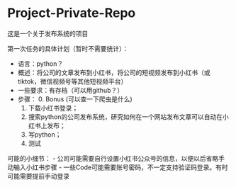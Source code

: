 # Project-Private-Repo

这是一个关于发布系统的项目

第一次任务的具体计划（暂时不需要统计）：
-	语言：python？
-	概述：将公司的文章发布到小红书，将公司的短视频发布到小红书（或tiktok，微信视频号等其他短视频平台）
-	一些要求：有存档（可以用github？）
-	步骤：
    0. Bonus (可以查一下爬虫是什么)
    1. 下载小红书登录；
    2. 搜索python的公司发布系统，研究如何在一个网站发布文章可以自动在小红书上发布； 
    3. 写python； 
    4. 测试

可能的小细节：
    - 公司可能需要自行设置小红书公众号的信息，以便以后省略手动输入小红书步骤
    - 一些Code可能需要账号密码，不一定支持验证码登录。有时可能需要提前手动登录
    

